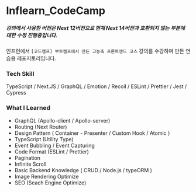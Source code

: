 # Inflearn_CodeCamp

##### 강의에서 사용한 버전은 Next 12버전으로 현재 Next 14버전과 호환되지 않는 부분에 대한 수정 진행중입니다.

인프런에서 `[코드캠프] 부트캠프에서 만든 고농축 프론트엔드 코스` 강의를 수강하며 만든 연습용 레포지토리입니다. 



### Tech Skill

TypeScript / Next.JS / GraphQL / Emotion / Recoil / ESLint / Prettier / Jest / Cypress


### What I Learned
- GraphQL (Apollo-client / Apollo-server)
- Routing (Next Router)
- Design Pattern ( Container - Presenter / Custom Hook / Atomic )
- TypeScript (Utility Type)
- Event Bubbling / Event Capturing
- Code Format (ESLint / Prettier)
- Pagination
- Infinite Scroll
- Basic Backend Knowledge ( CRUD / Node.js / typeORM )
- Image Rendering Optimize
- SEO (Seach Engine Optimize)

